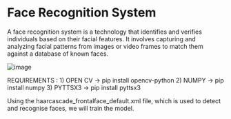 # Face Recognition System
A face recognition system is a technology that identifies and verifies individuals based on their facial features. It involves capturing and analyzing facial patterns from images or video frames to match them against a database of known faces.

![image](https://github.com/Kaushal03/Face-Recognition-System/assets/67416597/de865a38-8a76-4859-a4ee-0bbc6306d2e1)


REQUIREMENTS :
                1) OPEN CV -> pip install opencv-python
                2) NUMPY   -> pip install numpy
                3) PYTTSX3 -> pip install pyttsx3

Using the haarcascade_frontalface_default.xml file, which is used to detect and recognise faces, we will train the model.

